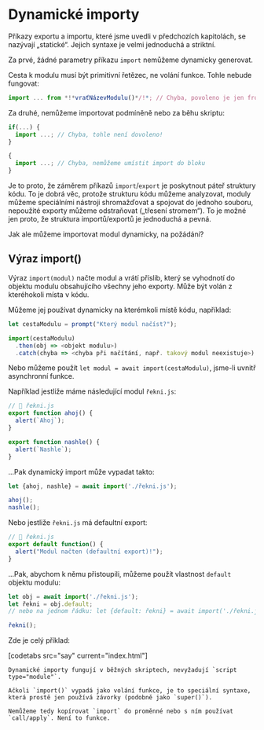 # Dynamické importy

Příkazy exportu a importu, které jsme uvedli v předchozích kapitolách, se nazývají „statické“. Jejich syntaxe je velmi jednoduchá a striktní.

Za prvé, žádné parametry příkazu `import` nemůžeme dynamicky generovat.

Cesta k modulu musí být primitivní řetězec, ne volání funkce. Tohle nebude fungovat:

```js
import ... from *!*vraťNázevModulu()*/!*; // Chyba, povoleno je jen from "řetězec"
```

Za druhé, nemůžeme importovat podmíněně nebo za běhu skriptu:

```js
if(...) {
  import ...; // Chyba, tohle není dovoleno!
}

{
  import ...; // Chyba, nemůžeme umístit import do bloku
}
```

Je to proto, že záměrem příkazů `import`/`export` je poskytnout páteř struktury kódu. To je dobrá věc, protože strukturu kódu můžeme analyzovat, moduly můžeme speciálními nástroji shromažďovat a spojovat do jednoho souboru, nepoužité exporty můžeme odstraňovat („třesení stromem“). To je možné jen proto, že struktura importů/exportů je jednoduchá a pevná.

Jak ale můžeme importovat modul dynamicky, na požádání?

## Výraz import()

Výraz `import(modul)` načte modul a vrátí příslib, který se vyhodnotí do objektu modulu obsahujícího všechny jeho exporty. Může být volán z kteréhokoli místa v kódu.

Můžeme jej používat dynamicky na kterémkoli místě kódu, například:

```js
let cestaModulu = prompt("Který modul načíst?");

import(cestaModulu)
  .then(obj => <objekt modulu>)
  .catch(chyba => <chyba při načítání, např. takový modul neexistuje>)
```

Nebo můžeme použít `let modul = await import(cestaModulu)`, jsme-li uvnitř asynchronní funkce.

Například jestliže máme následující modul `řekni.js`:

```js
// 📁 řekni.js
export function ahoj() {
  alert(`Ahoj`);
}

export function nashle() {
  alert(`Nashle`);
}
```

...Pak dynamický import může vypadat takto:

```js
let {ahoj, nashle} = await import('./řekni.js');

ahoj();
nashle();
```

Nebo jestliže `řekni.js` má defaultní export:

```js
// 📁 řekni.js
export default function() {
  alert("Modul načten (defaultní export)!");
}
```

...Pak, abychom k němu přistoupili, můžeme použít vlastnost `default` objektu modulu:

```js
let obj = await import('./řekni.js');
let řekni = obj.default;
// nebo na jednom řádku: let {default: řekni} = await import('./řekni.js');

řekni();
```

Zde je celý příklad:

[codetabs src="say" current="index.html"]

```smart
Dynamické importy fungují v běžných skriptech, nevyžadují `script type="module"`.
```

```smart
Ačkoli `import()` vypadá jako volání funkce, je to speciální syntaxe, která prostě jen používá závorky (podobně jako `super()`).

Nemůžeme tedy kopírovat `import` do proměnné nebo s ním používat `call/apply`. Není to funkce.
```
